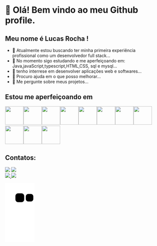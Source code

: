 # 👋 Olá! Bem vindo ao meu Github profile.
## Meu nome é Lucas Rocha !


- 🔭 Atualmente estou buscando ter minha primeira experiência profissional como um desenvolvedor full stack...
- 🌱 No momento sigo estudando e me aperfeiçoando em: Java,javaScript,typescript,HTML,CSS, sql e mysql...
- 👯 tenho interrese em desenvolver aplicações web e softwares...
- 🤔 Procuro ajuda em o que posso melhorar...
- 💬 Me pergunte sobre meus projetos...

## Estou me aperfeiçoando em
<img src="https://cdn.jsdelivr.net/gh/devicons/devicon/icons/git/git-original-wordmark.svg" width="60" height="60"/><img src="https://cdn.jsdelivr.net/gh/devicons/devicon/icons/github/github-original-wordmark.svg" width="60" height="60"/><img src="https://cdn.jsdelivr.net/gh/devicons/devicon/icons/html5/html5-original-wordmark.svg"  width="60" height="60"/><img src="https://cdn.jsdelivr.net/gh/devicons/devicon/icons/css3/css3-original-wordmark.svg" width="60" height="60" /><img src="https://cdn.jsdelivr.net/gh/devicons/devicon/icons/typescript/typescript-original.svg" width="60" height="60" /><img src="https://cdn.jsdelivr.net/gh/devicons/devicon/icons/javascript/javascript-original.svg" width="60" height="60" /><img src="https://cdn.jsdelivr.net/gh/devicons/devicon/icons/java/java-original-wordmark.svg"  width="60" height="60"><img src="https://cdn.jsdelivr.net/gh/devicons/devicon/icons/mysql/mysql-original-wordmark.svg"  width="60" height="60"/><img src="https://cdn.jsdelivr.net/gh/devicons/devicon/icons/microsoftsqlserver/microsoftsqlserver-plain-wordmark.svg" width="60" height="60"/><img src="https://cdn.jsdelivr.net/gh/devicons/devicon/icons/spring/spring-original-wordmark.svg"  width="60" height="60"/><img src="https://cdn.jsdelivr.net/gh/devicons/devicon/icons/php/php-plain.svg" width="60" height="60" />
          
          
## Contatos:

<div>
<a href = "mailto:lukasrocha0402@gmail.com"><img src="https://img.shields.io/badge/Gmail-D14836?style=for-the-badge&logo=gmail&logoColor=white" target="_blank"></a>
<a href="https://www.linkedin.com/in/lucas-rocha-805a7422a/" target="_blank"><img src="https://img.shields.io/badge/-LinkedIn-%230077B5?style=for-the-badge&logo=linkedin&logoColor=white" target="_blank"></a>   
</div>

<div>
<a href="https://github.com/lucasrocha0402">
<img height="180em" src="https://github-readme-stats.vercel.app/api/top-langs/?username=lucasrocha0402&layout=compact&langs_count=7&theme=dracula"/>
<img height="180em" src="https://github-readme-stats.vercel.app/api?username=lucasrocha0402&show_icons=true&theme=dracula&include_all_commits=true&count_private=true"/>
</div>
          
 
          
          
          

![snake gif](https://github.com/lucasrocha0402/lucasrocha0402/blob/output/github-contribution-grid-snake.svg)
